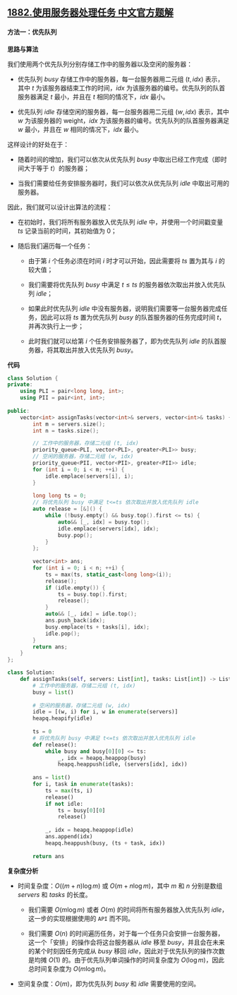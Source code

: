 ## [1882.使用服务器处理任务 中文官方题解](https://leetcode.cn/problems/process-tasks-using-servers/solutions/100000/process-tasks-using-servers-by-leetcode-rot1m)

#### 方法一：优先队列

**思路与算法**

我们使用两个优先队列分别存储工作中的服务器以及空闲的服务器：

- 优先队列 $\textit{busy}$ 存储工作中的服务器，每一台服务器用二元组 $(t, \textit{idx})$ 表示，其中 $t$ 为该服务器结束工作的时间，$\textit{idx}$ 为该服务器的编号。优先队列的队首服务器满足 $t$ 最小，并且在 $t$ 相同的情况下，$\textit{idx}$ 最小。

- 优先队列 $\textit{idle}$ 存储空闲的服务器，每一台服务器用二元组 $(w, \textit{idx})$ 表示，其中 $w$ 为该服务器的 weight，$\textit{idx}$ 为该服务器的编号。优先队列的队首服务器满足 $w$ 最小，并且在 $w$ 相同的情况下，$\textit{idx}$ 最小。

这样设计的好处在于：

- 随着时间的增加，我们可以依次从优先队列 $\textit{busy}$ 中取出已经工作完成（即时间大于等于 $t$）的服务器；

- 当我们需要给任务安排服务器时，我们可以依次从优先队列 $\textit{idle}$ 中取出可用的服务器。

因此，我们就可以设计出算法的流程：

- 在初始时，我们将所有服务器放入优先队列 $\textit{idle}$ 中，并使用一个时间戳变量 $\textit{ts}$ 记录当前的时间，其初始值为 $0$；

- 随后我们遍历每一个任务：

    - 由于第 $i$ 个任务必须在时间 $i$ 时才可以开始，因此需要将 $\textit{ts}$ 置为其与 $i$ 的较大值；

    - 我们需要将优先队列 $\textit{busy}$ 中满足 $t \leq \textit{ts}$ 的服务器依次取出并放入优先队列 $\textit{idle}$；

    - 如果此时优先队列 $\textit{idle}$ 中没有服务器，说明我们需要等一台服务器完成任务，因此可以将 $\textit{ts}$ 置为优先队列 $\textit{busy}$ 的队首服务器的任务完成时间 $t$，并再次执行上一步；

    - 此时我们就可以给第 $i$ 个任务安排服务器了，即为优先队列 $\textit{idle}$ 的队首服务器，将其取出并放入优先队列 $\textit{busy}$。

**代码**

```C++ [sol1-C++]
class Solution {
private:
    using PLI = pair<long long, int>;
    using PII = pair<int, int>;
    
public:
    vector<int> assignTasks(vector<int>& servers, vector<int>& tasks) {
        int m = servers.size();
        int n = tasks.size();

        // 工作中的服务器，存储二元组 (t, idx)
        priority_queue<PLI, vector<PLI>, greater<PLI>> busy;
        // 空闲的服务器，存储二元组 (w, idx)
        priority_queue<PII, vector<PII>, greater<PII>> idle;
        for (int i = 0; i < m; ++i) {
            idle.emplace(servers[i], i);
        }
        
        long long ts = 0;
        // 将优先队列 busy 中满足 t<=ts 依次取出并放入优先队列 idle
        auto release = [&]() {
            while (!busy.empty() && busy.top().first <= ts) {
                auto&& [_, idx] = busy.top();
                idle.emplace(servers[idx], idx);
                busy.pop();
            }
        };
        
        vector<int> ans;
        for (int i = 0; i < n; ++i) {
            ts = max(ts, static_cast<long long>(i));
            release();
            if (idle.empty()) {
                ts = busy.top().first;
                release();
            }
            auto&& [_, idx] = idle.top();
            ans.push_back(idx);
            busy.emplace(ts + tasks[i], idx);
            idle.pop();
        }
        return ans;
    }
};
```

```Python [sol1-Python3]
class Solution:
    def assignTasks(self, servers: List[int], tasks: List[int]) -> List[int]:
        # 工作中的服务器，存储二元组 (t, idx)
        busy = list()
        
        # 空闲的服务器，存储二元组 (w, idx)
        idle = [(w, i) for i, w in enumerate(servers)]
        heapq.heapify(idle)
        
        ts = 0
        # 将优先队列 busy 中满足 t<=ts 依次取出并放入优先队列 idle
        def release():
            while busy and busy[0][0] <= ts:
                _, idx = heapq.heappop(busy)
                heapq.heappush(idle, (servers[idx], idx))
        
        ans = list()
        for i, task in enumerate(tasks):
            ts = max(ts, i)
            release()
            if not idle:
                ts = busy[0][0]
                release()
            
            _, idx = heapq.heappop(idle)
            ans.append(idx)
            heapq.heappush(busy, (ts + task, idx))
        
        return ans
```

**复杂度分析**

- 时间复杂度：$O((m+n) \log m)$ 或 $O(m + n \log m)$，其中 $m$ 和 $n$ 分别是数组 $\textit{servers}$ 和 $\textit{tasks}$ 的长度。

    - 我们需要 $O(m \log m)$ 或者 $O(m)$ 的时间将所有服务器放入优先队列 $\textit{idle}$，这一步的实现根据使用的 $\texttt{API}$ 而不同。

    - 我们需要 $O(n)$ 的时间遍历任务，对于每一个任务只会安排一台服务器，这一个「安排」的操作会将这台服务器从 $\textit{idle}$ 移至 $\textit{busy}$，并且会在未来的某个时刻因任务完成从 $\textit{busy}$ 移回 $\textit{idle}$，因此对于优先队列的操作次数是均摊 $O(1)$ 的。由于优先队列单词操作的时间复杂度为 $O(\log m)$，因此总时间复杂度为 $O(m \log m)$。

- 空间复杂度：$O(m)$，即为优先队列 $\textit{busy}$ 和 $\textit{idle}$ 需要使用的空间。